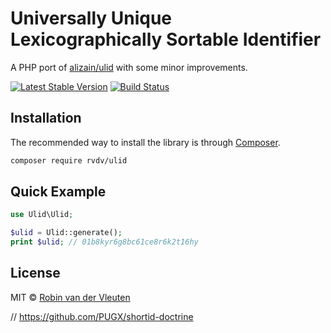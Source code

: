 # Universally Unique Lexicographically Sortable Identifier

A PHP port of [alizain/ulid](https://github.com/alizain/ulid) with some minor improvements.

[![Latest Stable Version](https://poser.pugx.org/robinvdvleuten/ulid/v/stable)](https://packagist.org/packages/robinvdvleuten/ulid)
[![Build Status](https://travis-ci.org/robinvdvleuten/php-ulid.svg?branch=master)](https://travis-ci.org/robinvdvleuten/php-ulid)

## Installation

The recommended way to install the library is through [Composer](http://getcomposer.org).

```bash
composer require rvdv/ulid
```

## Quick Example

```php
use Ulid\Ulid;

$ulid = Ulid::generate();
print $ulid; // 01b8kyr6g8bc61ce8r6k2t16hy
```

## License

MIT © [Robin van der Vleuten](https://www.robinvdvleuten.nl)

// https://github.com/PUGX/shortid-doctrine
